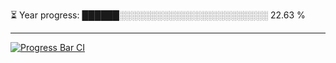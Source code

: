 
⏳ Year progress: ██████░░░░░░░░░░░░░░░░░░░░░░░░ 22.63 %

---

[![Progress Bar CI](https://github.com/thatoranzhevyy/thatoranzhevyy/actions/workflows/node.js.yml/badge.svg)](https://github.com/thatoranzhevyy/thatoranzhevyy/actions/workflows/node.js.yml)

